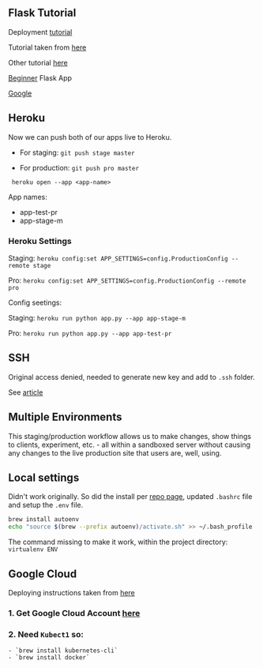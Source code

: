 ## Flask Tutorial

Deployment [tutorial](https://opensource.com/article/18/1/running-python-application-kubernetes)

Tutorial taken from [here](https://realpython.com/flask-by-example-part-1-project-setup/)

Other tutorial [here](https://github.com/honestbee/flask_app_k8s)

[Beginner](https://github.com/docker/labs/tree/bd6bcaa1e25e75dc3611ea063b3d38c65e205141/beginner/flask-app) Flask App

[Google](https://cloud.google.com/kubernetes-engine/docs/tutorials/hello-app)

## Heroku 

Now we can push both of our apps live to Heroku.

- For staging: `git push stage master`

- For production: `git push pro master`

` heroku open --app <app-name>`

App names:
- app-test-pr
- app-stage-m

### Heroku Settings

Staging:
`heroku config:set APP_SETTINGS=config.ProductionConfig --remote stage`

Pro:
`heroku config:set APP_SETTINGS=config.ProductionConfig --remote pro`

Config seetings:

Staging:
`heroku run python app.py --app app-stage-m`

Pro:
`heroku run python app.py --app app-test-pr`

## SSH

Original access denied, needed to generate new key and add to `.ssh` folder.

See [article](https://devcenter.heroku.com/articles/keys)

## Multiple Environments

This staging/production workflow allows us to make changes, show things to clients, experiment, etc. - all within a sandboxed server without causing any changes to the live production site that users are, well, using.

## Local settings

Didn't work originally.  So did the install per [repo page](https://github.com/kennethreitz/autoenv), updated `.bashrc` file and setup the `.env` file.

```bash
brew install autoenv
echo "source $(brew --prefix autoenv)/activate.sh" >> ~/.bash_profile
```

The command missing to make it work, within the project directory:
`virtualenv ENV`

## Google Cloud

Deploying instructions taken from [here](https://cloud.google.com/community/tutorials/envoy-flask-google-container-engine)

### 1. Get Google Cloud Account [here](https://console.cloud.google.com/projectselector/kubernetes/list?supportedpurview=project)
### 2. Need `Kubect1` so:
	- `brew install kubernetes-cli`
	- `brew install docker`




